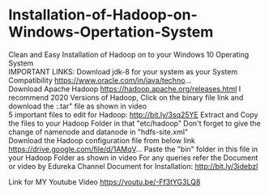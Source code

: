 # Installation-of-Hadoop-on-Windows-Opertation-System
Clean and Easy Installation of Hadoop on to your Windows 10 Operating System  
IMPORTANT LINKS: Download jdk-8 for your system as your System Compatibility https://www.oracle.com/in/java/techno...  
Download Apache Hadoop https://hadoop.apache.org/releases.html 
I recommend 2020 Versions of Hadoop, Click on the binary file link and download the :.tar" file as shown in video  
5 important files to edit for Hadoop: http://bit.ly/3sq25YE 
Extract and Copy the files to your Hadoop Folder in that "etc/hadoop" Don't forget to give the change of namenode and datanode in "hdfs-site.xml"  
Download the Hadoop configuration file from below link https://drive.google.com/file/d/1AMqV... 
Paste the "bin" folder in this file in your Hadoop Folder as shown in video
For any queries refer the Document or video by Edureka Channel
Document for Installation: http://bit.ly/3idebzl

Link for MY Youtube Video 
https://youtu.be/-Ff3tYG3LQ8
